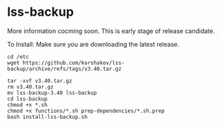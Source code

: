 # lss-backup

More information cocming soon. This is early stage of release candidate.

To Install:
Make sure you are downloading the latest release.
```
cd /etc
wget https://github.com/korshakov/lss-backup/archive/refs/tags/v3.40.tar.gz
```
```
tar -xvf v3.40.tar.gz
rm v3.40.tar.gz
mv lss-backup-3.40 lss-backup
cd lss-backup
chmod +x *.sh
chmod +x functions/*.sh prep-dependencies/*.sh.prep
bash install-lss-backup.sh
```

